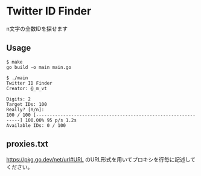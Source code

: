 # Twitter ID Finder

n文字の全数IDを探せます

## Usage

```
$ make
go build -o main main.go

$ ./main
Twitter ID Finder
Creator: @_m_vt

Digits: 2
Target IDs: 100
Really? [Y/n]: 
100 / 100 [----------------------------------------------------------------] 100.00% 95 p/s 1.2s
Available IDs: 0 / 100
```

## proxies.txt

https://pkg.go.dev/net/url#URL のURL形式を用いてプロキシを行毎に記述してください。